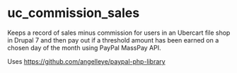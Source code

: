 uc_commission_sales
===================

Keeps a record of sales minus commission for users in an Ubercart file shop in Drupal 7 and then pay out if a threshold amount has been earned on a chosen day of the month using PayPal MassPay API.

Uses https://github.com/angelleye/paypal-php-library
